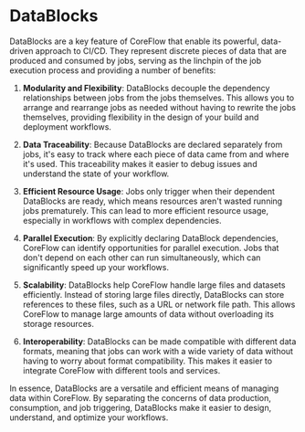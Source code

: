 # DataBlocks

DataBlocks are a key feature of CoreFlow that enable its powerful, data-driven approach to CI/CD. They represent discrete pieces of data that are produced and consumed by jobs, serving as the linchpin of the job execution process and providing a number of benefits:

1. **Modularity and Flexibility**: DataBlocks decouple the dependency relationships between jobs from the jobs themselves. This allows you to arrange and rearrange jobs as needed without having to rewrite the jobs themselves, providing flexibility in the design of your build and deployment workflows.

2. **Data Traceability**: Because DataBlocks are declared separately from jobs, it's easy to track where each piece of data came from and where it's used. This traceability makes it easier to debug issues and understand the state of your workflow.

3. **Efficient Resource Usage**: Jobs only trigger when their dependent DataBlocks are ready, which means resources aren't wasted running jobs prematurely. This can lead to more efficient resource usage, especially in workflows with complex dependencies.

4. **Parallel Execution**: By explicitly declaring DataBlock dependencies, CoreFlow can identify opportunities for parallel execution. Jobs that don't depend on each other can run simultaneously, which can significantly speed up your workflows.

5. **Scalability**: DataBlocks help CoreFlow handle large files and datasets efficiently. Instead of storing large files directly, DataBlocks can store references to these files, such as a URL or network file path. This allows CoreFlow to manage large amounts of data without overloading its storage resources.

6. **Interoperability**: DataBlocks can be made compatible with different data formats, meaning that jobs can work with a wide variety of data without having to worry about format compatibility. This makes it easier to integrate CoreFlow with different tools and services.

In essence, DataBlocks are a versatile and efficient means of managing data within CoreFlow. By separating the concerns of data production, consumption, and job triggering, DataBlocks make it easier to design, understand, and optimize your workflows.